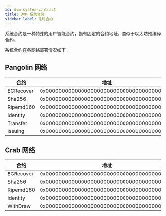 ```yaml
---
id: dvm-system-contract
title: DVM 系统合约
sidebar_label: 系统合约
---
```


系统合约是一种特殊的用户智能合约，拥有固定的合约地址，类似于以太坊预编译合约。

系统合约在各网络部署情况如下：

## Pangolin 网络

| 合约           | 地址   |
| ------------- | -------|
| ECRecover     | 0x0000000000000000000000000000000000000001 |
| Sha256        | 0x0000000000000000000000000000000000000002 |
| Ripemd160     | 0x0000000000000000000000000000000000000003 |
| Identity      | 0x0000000000000000000000000000000000000004 |
| Transfer      | 0x0000000000000000000000000000000000000015 |
| Issuing       | 0x0000000000000000000000000000000000000017 |

## Crab 网络

| 合约           | 地址   |
| ------------- | -------|
| ECRecover     | 0x0000000000000000000000000000000000000001 |
| Sha256        | 0x0000000000000000000000000000000000000002 |
| Ripemd160     | 0x0000000000000000000000000000000000000003 |
| Identity      | 0x0000000000000000000000000000000000000004 |
| WithDraw      | 0x0000000000000000000000000000000000000015 |